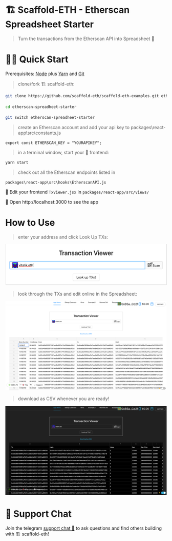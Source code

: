 # 🏗 Scaffold-ETH - Etherscan Spreadsheet Starter

> Turn the transactions from the Etherscan API into Spreadsheet 🚀

# 🏄‍♂️ Quick Start

Prerequisites: [Node](https://nodejs.org/en/download/) plus [Yarn](https://classic.yarnpkg.com/en/docs/install/) and [Git](https://git-scm.com/downloads)

> clone/fork 🏗 scaffold-eth:

```bash
git clone https://github.com/scaffold-eth/scaffold-eth-examples.git etherscan-spreadheet-starter

cd etherscan-spreadheet-starter

git switch etherscan-spreadheet-starter
```

> create an Etherscan account and add your api key to packages\react-app\src\constants.js

```
export const ETHERSCAN_KEY = "YOURAPIKEY";
```

> in a terminal window, start your 📱 frontend:

```bash
yarn start
```
> check out all the Etherscan endpoints listed in

```
packages\react-app\src\hooks\EtherscanAPI.js
```

📝 Edit your frontend `TxViewer.jsx` in `packages/react-app/src/views/`

📱 Open http://localhost:3000 to see the app

# How to Use

> enter your address and click Look Up TXs:

![img.png](img.png)

> look through the TXs and edit online in the Spreadsheet:

![img_3.png](img_3.png)

> download as CSV whenever you are ready!
 
![img_2.png](img_2.png)

# 💬 Support Chat

Join the telegram [support chat 💬](https://t.me/joinchat/KByvmRe5wkR-8F_zz6AjpA) to ask questions and find others building with 🏗 scaffold-eth!
